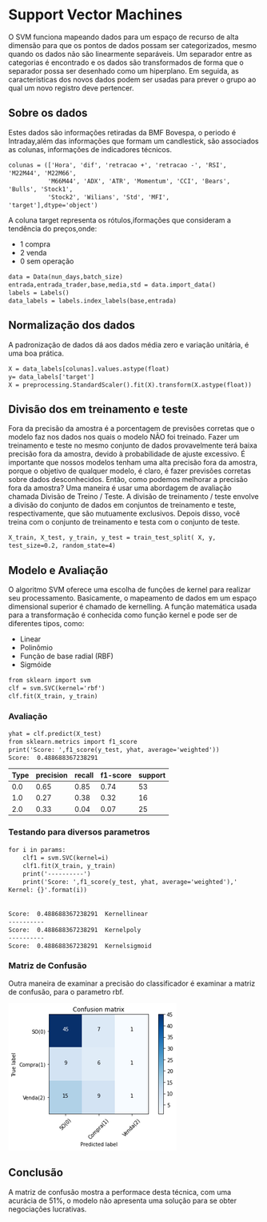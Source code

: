 # Support Vector Machines

O SVM funciona mapeando dados para um espaço de recurso de alta dimensão para que os pontos de dados possam ser categorizados, mesmo quando os dados não são linearmente separáveis. Um separador entre as categorias é encontrado e os dados são transformados de forma que o separador possa ser desenhado como um hiperplano. Em seguida, as características dos novos dados podem ser usadas para prever o grupo ao qual um novo registro deve pertencer.

## Sobre os dados
Estes dados são informações retiradas da BMF Bovespa, o periodo é Intraday,além das informações que formam um candlestick, são associados as colunas, informações de indicadores técnicos.
```
colunas = (['Hora', 'dif', 'retracao +', 'retracao -', 'RSI', 'M22M44', 'M22M66',
           'M66M44', 'ADX', 'ATR', 'Momentum', 'CCI', 'Bears', 'Bulls', 'Stock1',
           'Stock2', 'Wilians', 'Std', 'MFI', 'target'],dtype='object')
```
A coluna target representa os rótulos,iformações que consideram a tendência do preços,onde:
  - 1 compra
  - 2 venda
  - 0 sem operação
```
data = Data(nun_days,batch_size)
entrada,entrada_trader,base,media,std = data.import_data()
labels = Labels()
data_labels = labels.index_labels(base,entrada)
```
## Normalização dos dados
A padronização de dados dá aos dados média zero e variação unitária, é uma boa prática.
```
X = data_labels[colunas].values.astype(float)
y= data_labels['target']
X = preprocessing.StandardScaler().fit(X).transform(X.astype(float))
```
## Divisão dos em treinamento e teste
Fora da precisão da amostra é a porcentagem de previsões corretas que o modelo faz nos dados nos quais o modelo NÃO foi treinado. Fazer um treinamento e teste no mesmo conjunto de dados provavelmente terá baixa precisão fora da amostra, devido à probabilidade de ajuste excessivo.
É importante que nossos modelos tenham uma alta precisão fora da amostra, porque o objetivo de qualquer modelo, é claro, é fazer previsões corretas sobre dados desconhecidos. Então, como podemos melhorar a precisão fora da amostra? Uma maneira é usar uma abordagem de avaliação chamada Divisão de Treino / Teste. A divisão de treinamento / teste envolve a divisão do conjunto de dados em conjuntos de treinamento e teste, respectivamente, que são mutuamente exclusivos. Depois disso, você treina com o conjunto de treinamento e testa com o conjunto de teste.
```
X_train, X_test, y_train, y_test = train_test_split( X, y, test_size=0.2, random_state=4)
```
## Modelo e Avaliação
O algoritmo SVM oferece uma escolha de funções de kernel para realizar seu processamento. Basicamente, o mapeamento de dados em um espaço dimensional superior é chamado de kernelling. A função matemática usada para a transformação é conhecida como função kernel e pode ser de diferentes tipos, como:

* Linear
* Polinômio
* Função de base radial (RBF)
* Sigmóide
```
from sklearn import svm
clf = svm.SVC(kernel='rbf')
clf.fit(X_train, y_train) 
```
### Avaliação
```
yhat = clf.predict(X_test)
from sklearn.metrics import f1_score
print('Score: ',f1_score(y_test, yhat, average='weighted'))
Score:  0.488688367238291 
```
| Type | precision | recall | f1-score | support |
| ------ | ------ |------ | ------ | ------ |
| 0.0 | 0.65 | 0.85 | 0.74 | 53 |
| 1.0 | 0.27 | 0.38 | 0.32 | 16 |
| 2.0 | 0.33 | 0.04 | 0.07 | 25 |


### Testando para diversos parametros
```
for i in params:
    clf1 = svm.SVC(kernel=i)
    clf1.fit(X_train, y_train) 
    print('----------')
    print('Score: ',f1_score(y_test, yhat, average='weighted'),' Kernel: {}'.format(i)) 


Score:  0.488688367238291  Kernellinear
----------
Score:  0.488688367238291  Kernelpoly
----------
Score:  0.488688367238291  Kernelsigmoid
```
### Matriz de Confusão
Outra maneira de examinar a precisão do classificador é examinar a matriz de confusão, para o parametro rbf.

![alt text](https://github.com/MilianoJunior/IBM-AI-Engineering/blob/master/SVM/Figure%202021-01-30%20112932.png?raw=true)

## Conclusão

A matriz de confusão mostra a performace desta técnica, com uma acurácia de 51%, o modelo não apresenta uma solução para se obter negociações lucrativas.




